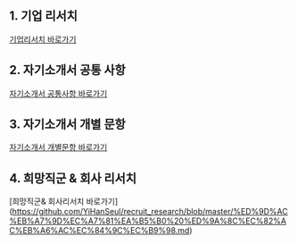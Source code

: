 ## 1. 기업 리서치

[기업리서치 바로가기](https://github.com/YiHanSeul/recruit_research/blob/master/%EC%B1%84%EC%9A%A9%EA%B3%B5%EA%B3%A0%EB%A6%AC%EC%84%9C%EC%B9%98.md)


## 2. 자기소개서 공통 사항
[자기소개서 공통사항 바로가기](https://github.com/YiHanSeul/recruit_research/blob/master/%EC%9E%90%EA%B8%B0%EC%86%8C%EA%B0%9C%EC%84%9C%20%EA%B3%B5%ED%86%B5%EC%82%AC%ED%95%AD)

## 3. 자기소개서 개별 문항
[자기소개서 개별문항 바로가기](https://github.com/YiHanSeul/recruit_research/blob/master/%EC%9E%90%EA%B8%B0%EC%86%8C%EA%B0%9C%EC%84%9C%20%EB%AC%B8%ED%95%AD%20%EB%A6%AC%EC%84%9C%EC%B9%98.md)

## 4. 희망직군 & 회사 리서치
[희망직군& 회사리서치 바로가기]
(https://github.com/YiHanSeul/recruit_research/blob/master/%ED%9D%AC%EB%A7%9D%EC%A7%81%EA%B5%B0%20%ED%9A%8C%EC%82%AC%EB%A6%AC%EC%84%9C%EC%B9%98.md)

